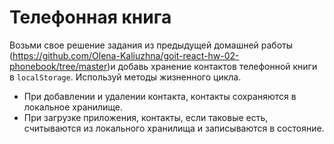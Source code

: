 # Телефонная книга

Возьми свое решение задания из предыдущей домашней работы
(https://github.com/Olena-Kaliuzhna/goit-react-hw-02-phonebook/tree/master)и добавь хранение
контактов телефонной книги в `localStorage`. Используй методы жизненного цикла.

- При добавлении и удалении контакта, контакты сохраняются в локальное хранилище.
- При загрузке приложения, контакты, если таковые есть, считываются из локального хранилища и
  записываются в состояние.
